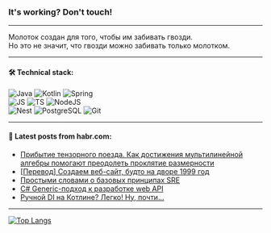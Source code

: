 ### It's working? Don't touch!

---
Молоток создан для того, чтобы им забивать гвозди. <br>
Но это не значит, что гвозди можно забивать только молотком.

---

#### 🛠️ Technical stack:

![Java](https://img.shields.io/badge/Java-informational?logo=Oracle&style=flat&logoColor=white&color=FF4500)
![Kotlin](https://img.shields.io/badge/Kotlin-informational?logo=Kotlin&style=flat&logoColor=white&color=774D97)
![Spring](https://img.shields.io/badge/SpringBoot-informational?logo=SpringBoot&style=flat&logoColor=white&color=6DB33F) <br>
![JS](https://img.shields.io/badge/JS-informational?logo=javaScript&style=flat&logoColor=black&color=F7Df1E)
![TS](https://img.shields.io/badge/TypeScript-informational?logo=typeScript&style=flat&logoColor=black&color=0667A8)
![NodeJS](https://img.shields.io/badge/NodeJS-informational?logo=node.js&style=flat&logoColor=white&color=70A760) <br>
![Nest](https://img.shields.io/badge/NestJS-informational?logo=NestJS&style=flat&logoColor=white&color=E0234E)
![PostgreSQL](https://img.shields.io/badge/PostgreSQL-informational?logo=PostgreSQL&style=flat&logoColor=white&color=DAA520)
![Git](https://img.shields.io/badge/Git-informational?logo=git&style=flat&logoColor=white&color=778899)

___

#### 💬 Latest posts from habr.com:

<!-- BLOG-POST-LIST:START -->
- [Прибытие тензорного поезда. Как достижения мультилинейной алгебры помогают преодолеть проклятие размерности](https://habr.com/ru/companies/airi/articles/747626/?utm_source=habrahabr&utm_medium=rss&utm_campaign=747626)
- [[Перевод] Создаем веб-сайт, будто на дворе 1999 год](https://habr.com/ru/companies/ispsystem/articles/747392/?utm_source=habrahabr&utm_medium=rss&utm_campaign=747392)
- [Простыми словами о базовых принципах SRE](https://habr.com/ru/articles/747618/?utm_source=habrahabr&utm_medium=rss&utm_campaign=747618)
- [C# Generic-подход к разработке web API](https://habr.com/ru/companies/itq_group/articles/747566/?utm_source=habrahabr&utm_medium=rss&utm_campaign=747566)
- [Ручной DI на Котлине? Легко! Ну, почти…](https://habr.com/ru/articles/746978/?utm_source=habrahabr&utm_medium=rss&utm_campaign=746978)
<!-- BLOG-POST-LIST:END -->

---
[![Top Langs](https://github-readme-stats-git-master-advtsetting-gmailcom.vercel.app/api/top-langs/?username=zloylis&langs_count=10&hide_title=false&title_color=e6edf3&size_weight=0.5&count_weight=0.5&layout=compact&hide_border=true&theme=dracula)](https://github.com/zloylis)

<!-- ![GitHub stats](https://github-readme-stats-git-master-advtsetting-gmailcom.vercel.app/api?username=zloylis&show_icons=true&hide_border=true&theme=dracula&hide_title=true&include_all_commits=true&count_private=true&hide=contribs&hide_rank=true) -->
